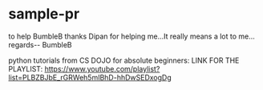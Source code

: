 # sample-pr
to help BumbleB
        thanks Dipan for helping me...It really means a lot to me...
                      regards-- BumbleB



python tutorials from CS DOJO for absolute beginners:
LINK FOR THE PLAYLIST:
https://www.youtube.com/playlist?list=PLBZBJbE_rGRWeh5mIBhD-hhDwSEDxogDg
